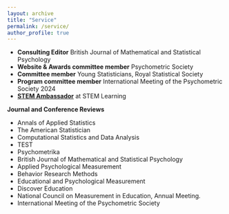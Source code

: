 ```yaml
---
layout: archive
title: "Service"
permalink: /service/
author_profile: true
---
```

* **Consulting Editor** British Journal of Mathematical and Statistical Psychology
* **Website & Awards committee member** Psychometric Society
* **Committee member** Young Statisticians, Royal Statistical Society
* **Program committee member** International Meeting of the Psychometric Society 2024
* [**STEM Ambassador**](https://www.stem.org.uk/stem-ambassadors) at STEM Learning

**Journal and Conference Reviews**
* Annals of Applied Statistics
* The American Statistician
* Computational Statistics and Data Analysis
* TEST
* Psychometrika
* British Journal of Mathematical and Statistical Psychology
* Applied Psychological Measurement
* Behavior Research Methods
* Educational and Psychological Measurement
* Discover Education
* National Council on Measurement in Education, Annual Meeting.
* International Meeting of the Psychometric Society

